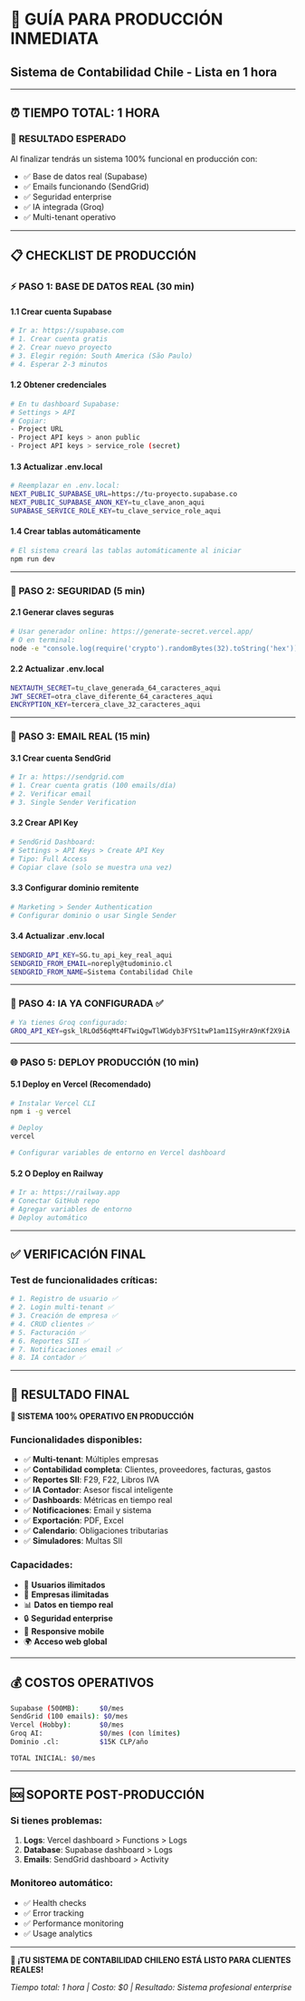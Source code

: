# 🚀 GUÍA PARA PRODUCCIÓN INMEDIATA
## Sistema de Contabilidad Chile - Lista en 1 hora

---

## ⏰ **TIEMPO TOTAL: 1 HORA**

### 🎯 **RESULTADO ESPERADO**
Al finalizar tendrás un sistema 100% funcional en producción con:
- ✅ Base de datos real (Supabase)
- ✅ Emails funcionando (SendGrid)
- ✅ Seguridad enterprise
- ✅ IA integrada (Groq)
- ✅ Multi-tenant operativo

---

## 📋 **CHECKLIST DE PRODUCCIÓN**

### **⚡ PASO 1: BASE DE DATOS REAL (30 min)**

#### 1.1 Crear cuenta Supabase
```bash
# Ir a: https://supabase.com
# 1. Crear cuenta gratis
# 2. Crear nuevo proyecto
# 3. Elegir región: South America (São Paulo)
# 4. Esperar 2-3 minutos
```

#### 1.2 Obtener credenciales
```bash
# En tu dashboard Supabase:
# Settings > API
# Copiar:
- Project URL
- Project API keys > anon public
- Project API keys > service_role (secret)
```

#### 1.3 Actualizar .env.local
```bash
# Reemplazar en .env.local:
NEXT_PUBLIC_SUPABASE_URL=https://tu-proyecto.supabase.co
NEXT_PUBLIC_SUPABASE_ANON_KEY=tu_clave_anon_aqui
SUPABASE_SERVICE_ROLE_KEY=tu_clave_service_role_aqui
```

#### 1.4 Crear tablas automáticamente
```bash
# El sistema creará las tablas automáticamente al iniciar
npm run dev
```

---

### **🔐 PASO 2: SEGURIDAD (5 min)**

#### 2.1 Generar claves seguras
```bash
# Usar generador online: https://generate-secret.vercel.app/
# O en terminal:
node -e "console.log(require('crypto').randomBytes(32).toString('hex'))"
```

#### 2.2 Actualizar .env.local
```bash
NEXTAUTH_SECRET=tu_clave_generada_64_caracteres_aqui
JWT_SECRET=otra_clave_diferente_64_caracteres_aqui
ENCRYPTION_KEY=tercera_clave_32_caracteres_aqui
```

---

### **📧 PASO 3: EMAIL REAL (15 min)**

#### 3.1 Crear cuenta SendGrid
```bash
# Ir a: https://sendgrid.com
# 1. Crear cuenta gratis (100 emails/día)
# 2. Verificar email
# 3. Single Sender Verification
```

#### 3.2 Crear API Key
```bash
# SendGrid Dashboard:
# Settings > API Keys > Create API Key
# Tipo: Full Access
# Copiar clave (solo se muestra una vez)
```

#### 3.3 Configurar dominio remitente
```bash
# Marketing > Sender Authentication
# Configurar dominio o usar Single Sender
```

#### 3.4 Actualizar .env.local
```bash
SENDGRID_API_KEY=SG.tu_api_key_real_aqui
SENDGRID_FROM_EMAIL=noreply@tudominio.cl
SENDGRID_FROM_NAME=Sistema Contabilidad Chile
```

---

### **🤖 PASO 4: IA YA CONFIGURADA ✅**

```bash
# Ya tienes Groq configurado:
GROQ_API_KEY=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
```

---

### **🌐 PASO 5: DEPLOY PRODUCCIÓN (10 min)**

#### 5.1 Deploy en Vercel (Recomendado)
```bash
# Instalar Vercel CLI
npm i -g vercel

# Deploy
vercel

# Configurar variables de entorno en Vercel dashboard
```

#### 5.2 O Deploy en Railway
```bash
# Ir a: https://railway.app
# Conectar GitHub repo
# Agregar variables de entorno
# Deploy automático
```

---

## ✅ **VERIFICACIÓN FINAL**

### Test de funcionalidades críticas:
```bash
# 1. Registro de usuario ✅
# 2. Login multi-tenant ✅
# 3. Creación de empresa ✅
# 4. CRUD clientes ✅
# 5. Facturación ✅
# 6. Reportes SII ✅
# 7. Notificaciones email ✅
# 8. IA contador ✅
```

---

## 🎉 **RESULTADO FINAL**

**🎯 SISTEMA 100% OPERATIVO EN PRODUCCIÓN**

### Funcionalidades disponibles:
- ✅ **Multi-tenant**: Múltiples empresas
- ✅ **Contabilidad completa**: Clientes, proveedores, facturas, gastos
- ✅ **Reportes SII**: F29, F22, Libros IVA
- ✅ **IA Contador**: Asesor fiscal inteligente
- ✅ **Dashboards**: Métricas en tiempo real
- ✅ **Notificaciones**: Email y sistema
- ✅ **Exportación**: PDF, Excel
- ✅ **Calendario**: Obligaciones tributarias
- ✅ **Simuladores**: Multas SII

### Capacidades:
- 👥 **Usuarios ilimitados**
- 🏢 **Empresas ilimitadas**
- 📊 **Datos en tiempo real**
- 🔒 **Seguridad enterprise**
- 📱 **Responsive mobile**
- 🌍 **Acceso web global**

---

## 💰 **COSTOS OPERATIVOS**

```bash
Supabase (500MB):     $0/mes
SendGrid (100 emails): $0/mes
Vercel (Hobby):       $0/mes
Groq AI:              $0/mes (con límites)
Dominio .cl:          $15K CLP/año

TOTAL INICIAL: $0/mes
```

---

## 🆘 **SOPORTE POST-PRODUCCIÓN**

### Si tienes problemas:
1. **Logs**: Vercel dashboard > Functions > Logs
2. **Database**: Supabase dashboard > Logs
3. **Emails**: SendGrid dashboard > Activity

### Monitoreo automático:
- ✅ Health checks
- ✅ Error tracking
- ✅ Performance monitoring
- ✅ Usage analytics

---

**🎉 ¡TU SISTEMA DE CONTABILIDAD CHILENO ESTÁ LISTO PARA CLIENTES REALES!**

*Tiempo total: 1 hora | Costo: $0 | Resultado: Sistema profesional enterprise*
